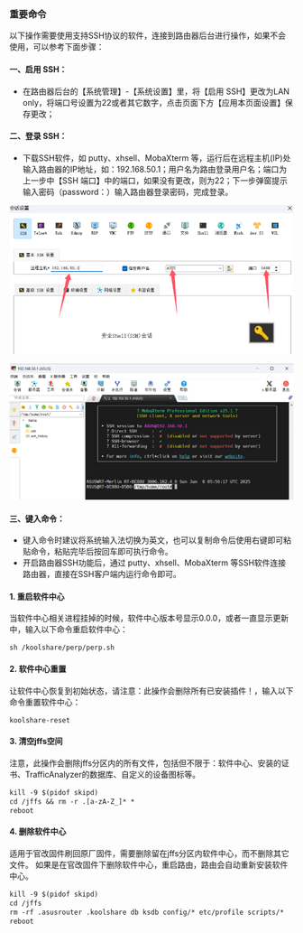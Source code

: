 ### 重要命令
以下操作需要使用支持SSH协议的软件，连接到路由器后台进行操作，如果不会使用，可以参考下面步骤：

#### 一、启用 SSH： 
* 在路由器后台的【系统管理】-【系统设置】里，将【启用 SSH】更改为LAN only，将端口号设置为22或者其它数字，点击页面下方【应用本页面设置】保存更改；

#### 二、登录 SSH： 
* 下载SSH软件，如 putty、xhsell、MobaXterm 等，运行后在远程主机(IP)处输入路由器的IP地址，如：192.168.50.1；用户名为路由登录用户名；端口为上一步中【SSH 端口】中的端口，如果没有更改，则为22；下一步弹窗提示输入密码（password：）输入路由器登录密码，完成登录。

![image](./image/08.png)

![image](./image/09.png)

#### 三、键入命令： 
* 键入命令时建议将系统输入法切换为英文，也可以复制命令后使用右键即可粘贴命令，粘贴完毕后按回车即可执行命令。
* 开启路由器SSH功能后，通过 putty、xhsell、MobaXterm 等SSH软件连接路由器，直接在SSH客户端内运行命令即可。


#### 1. 重启软件中心
当软件中心相关进程挂掉的时候，软件中心版本号显示0.0.0，或者一直显示更新中，输入以下命令重启软件中心：
```
sh /koolshare/perp/perp.sh
```

#### 2. 软件中心重置
让软件中心恢复到初始状态，请注意：此操作会删除所有已安装插件！，输入以下命令重置软件中心：
```
koolshare-reset
```

#### 3. 清空jffs空间
注意，此操作会删除jffs分区内的所有文件，包括但不限于：软件中心、安装的证书、TrafficAnalyzer的数据库、自定义的设备图标等。
```
kill -9 $(pidof skipd)
cd /jffs && rm -r .[a-zA-Z_]* *
reboot
```

#### 4. 删除软件中心
适用于官改固件刷回原厂固件，需要删除留在jffs分区内软件中心，而不删除其它文件。
如果是在官改固件下删除软件中心，重启路由，路由会自动重新安装软件中心。
```
kill -9 $(pidof skipd)
cd /jffs
rm -rf .asusrouter .koolshare db ksdb config/* etc/profile scripts/*
reboot
```

